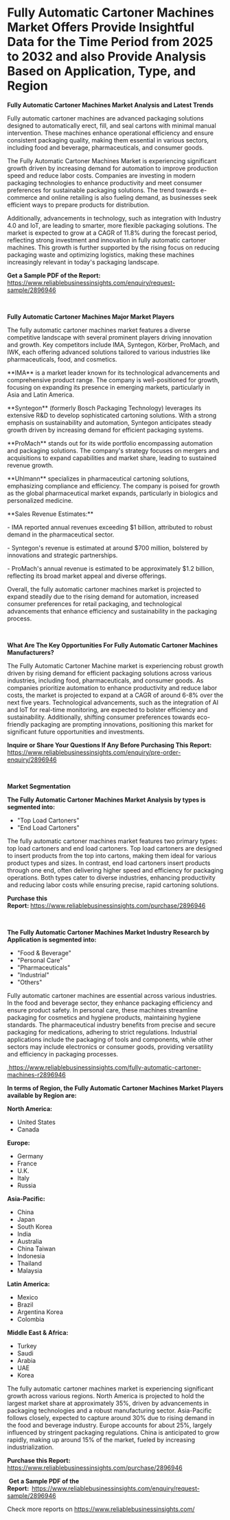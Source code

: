 <p><h1>Fully Automatic Cartoner Machines Market Offers Provide Insightful Data for the Time Period from 2025 to 2032 and also Provide Analysis Based on Application, Type, and Region</h1></p><p><strong>Fully Automatic Cartoner Machines Market Analysis and Latest Trends</strong></p>
<p><p>Fully automatic cartoner machines are advanced packaging solutions designed to automatically erect, fill, and seal cartons with minimal manual intervention. These machines enhance operational efficiency and ensure consistent packaging quality, making them essential in various sectors, including food and beverage, pharmaceuticals, and consumer goods.</p><p>The Fully Automatic Cartoner Machines Market is experiencing significant growth driven by increasing demand for automation to improve production speed and reduce labor costs. Companies are investing in modern packaging technologies to enhance productivity and meet consumer preferences for sustainable packaging solutions. The trend towards e-commerce and online retailing is also fueling demand, as businesses seek efficient ways to prepare products for distribution.</p><p>Additionally, advancements in technology, such as integration with Industry 4.0 and IoT, are leading to smarter, more flexible packaging solutions. The market is expected to grow at a CAGR of 11.8% during the forecast period, reflecting strong investment and innovation in fully automatic cartoner machines. This growth is further supported by the rising focus on reducing packaging waste and optimizing logistics, making these machines increasingly relevant in today's packaging landscape.</p></p>
<p><strong>Get a Sample PDF of the Report:&nbsp;</strong> <a href="https://www.reliablebusinessinsights.com/enquiry/request-sample/2896946?utm_campaign=3259&utm_medium=2&utm_source=Github&utm_content=ia&utm_term=15032025&utm_id=fully-automatic-cartoner-machines">https://www.reliablebusinessinsights.com/enquiry/request-sample/2896946</a></p>
<p>&nbsp;</p>
<p><strong>Fully Automatic Cartoner Machines Major Market Players</strong></p>
<p><p>The fully automatic cartoner machines market features a diverse competitive landscape with several prominent players driving innovation and growth. Key competitors include IMA, Syntegon, Körber, ProMach, and IWK, each offering advanced solutions tailored to various industries like pharmaceuticals, food, and cosmetics.</p><p>**IMA** is a market leader known for its technological advancements and comprehensive product range. The company is well-positioned for growth, focusing on expanding its presence in emerging markets, particularly in Asia and Latin America.</p><p>**Syntegon** (formerly Bosch Packaging Technology) leverages its extensive R&D to develop sophisticated cartoning solutions. With a strong emphasis on sustainability and automation, Syntegon anticipates steady growth driven by increasing demand for efficient packaging systems.</p><p>**ProMach** stands out for its wide portfolio encompassing automation and packaging solutions. The company's strategy focuses on mergers and acquisitions to expand capabilities and market share, leading to sustained revenue growth.</p><p>**Uhlmann** specializes in pharmaceutical cartoning solutions, emphasizing compliance and efficiency. The company is poised for growth as the global pharmaceutical market expands, particularly in biologics and personalized medicine.</p><p>**Sales Revenue Estimates:**</p><p>- IMA reported annual revenues exceeding $1 billion, attributed to robust demand in the pharmaceutical sector.</p><p>- Syntegon's revenue is estimated at around $700 million, bolstered by innovations and strategic partnerships.</p><p>- ProMach's annual revenue is estimated to be approximately $1.2 billion, reflecting its broad market appeal and diverse offerings.</p><p>Overall, the fully automatic cartoner machines market is projected to expand steadily due to the rising demand for automation, increased consumer preferences for retail packaging, and technological advancements that enhance efficiency and sustainability in the packaging process.</p></p>
<p>&nbsp;</p>
<p><strong>What Are The Key Opportunities For Fully Automatic Cartoner Machines Manufacturers?</strong></p>
<p><p>The Fully Automatic Cartoner Machine market is experiencing robust growth driven by rising demand for efficient packaging solutions across various industries, including food, pharmaceuticals, and consumer goods. As companies prioritize automation to enhance productivity and reduce labor costs, the market is projected to expand at a CAGR of around 6-8% over the next five years. Technological advancements, such as the integration of AI and IoT for real-time monitoring, are expected to bolster efficiency and sustainability. Additionally, shifting consumer preferences towards eco-friendly packaging are prompting innovations, positioning this market for significant future opportunities and investments.</p></p>
<p><strong>Inquire or Share Your Questions If Any Before Purchasing This Report:</strong> <a href="https://www.reliablebusinessinsights.com/enquiry/pre-order-enquiry/2896946?utm_campaign=3259&utm_medium=2&utm_source=Github&utm_content=ia&utm_term=15032025&utm_id=fully-automatic-cartoner-machines">https://www.reliablebusinessinsights.com/enquiry/pre-order-enquiry/2896946</a></p>
<p>&nbsp;</p>
<p><strong>Market Segmentation</strong></p>
<p><strong>The Fully Automatic Cartoner Machines Market Analysis by types is segmented into:</strong></p>
<p><ul><li>"Top Load Cartoners"</li><li>"End Load Cartoners"</li></ul></p>
<p><p>The fully automatic cartoner machines market features two primary types: top load cartoners and end load cartoners. Top load cartoners are designed to insert products from the top into cartons, making them ideal for various product types and sizes. In contrast, end load cartoners insert products through one end, often delivering higher speed and efficiency for packaging operations. Both types cater to diverse industries, enhancing productivity and reducing labor costs while ensuring precise, rapid cartoning solutions.</p></p>
<p><strong>Purchase this Report:&nbsp;</strong><a href="https://www.reliablebusinessinsights.com/purchase/2896946?utm_campaign=3259&utm_medium=2&utm_source=Github&utm_content=ia&utm_term=15032025&utm_id=fully-automatic-cartoner-machines">https://www.reliablebusinessinsights.com/purchase/2896946</a></p>
<p>&nbsp;</p>
<p><strong>The Fully Automatic Cartoner Machines Market Industry Research by Application is segmented into:</strong></p>
<p><ul><li>"Food & Beverage"</li><li>"Personal Care"</li><li>"Pharmaceuticals"</li><li>"Industrial"</li><li>"Others"</li></ul></p>
<p><p>Fully automatic cartoner machines are essential across various industries. In the food and beverage sector, they enhance packaging efficiency and ensure product safety. In personal care, these machines streamline packaging for cosmetics and hygiene products, maintaining hygiene standards. The pharmaceutical industry benefits from precise and secure packaging for medications, adhering to strict regulations. Industrial applications include the packaging of tools and components, while other sectors may include electronics or consumer goods, providing versatility and efficiency in packaging processes.</p></p>
<p><a href="https://www.reliablebusinessinsights.com/fully-automatic-cartoner-machines-r2896946?utm_campaign=3259&utm_medium=2&utm_source=Github&utm_content=ia&utm_term=15032025&utm_id=fully-automatic-cartoner-machines">&nbsp;https://www.reliablebusinessinsights.com/fully-automatic-cartoner-machines-r2896946</a></p>
<p><strong>In terms of Region, the Fully Automatic Cartoner Machines Market Players available by Region are:</strong></p>
<p>
    <p> <strong> North America: </strong>
        <ul>
            <li>United States</li>
            <li>Canada</li>
        </ul>
        </p> 
    <p> <strong> Europe: </strong>
        <ul>
            <li>Germany</li>
            <li>France</li>
            <li>U.K.</li>
            <li>Italy</li>
            <li>Russia</li>
        </ul>
        </p> 
    <p> <strong> Asia-Pacific: </strong>
        <ul>
            <li>China</li>
            <li>Japan</li>
            <li>South Korea</li>
            <li>India</li>
            <li>Australia</li>
            <li>China Taiwan</li>
            <li>Indonesia</li>
            <li>Thailand</li>
            <li>Malaysia</li>
        </ul>
        </p> 
    <p> <strong> Latin America: </strong>
        <ul>
            <li>Mexico</li>
            <li>Brazil</li>
            <li>Argentina Korea</li>
            <li>Colombia</li>
        </ul>
        </p> 
    <p> <strong> Middle East & Africa: </strong>
        <ul>
            <li>Turkey</li>
            <li>Saudi</li>
            <li>Arabia</li>
            <li>UAE</li>
            <li>Korea</li>
        </ul>
    </p>
    </p>
<p><p>The fully automatic cartoner machines market is experiencing significant growth across various regions. North America is projected to hold the largest market share at approximately 35%, driven by advancements in packaging technologies and a robust manufacturing sector. Asia-Pacific follows closely, expected to capture around 30% due to rising demand in the food and beverage industry. Europe accounts for about 25%, largely influenced by stringent packaging regulations. China is anticipated to grow rapidly, making up around 15% of the market, fueled by increasing industrialization.</p></p>
<p><strong>Purchase this Report: </strong><a href="https://www.reliablebusinessinsights.com/purchase/2896946?utm_campaign=3259&utm_medium=2&utm_source=Github&utm_content=ia&utm_term=15032025&utm_id=fully-automatic-cartoner-machines">https://www.reliablebusinessinsights.com/purchase/2896946</a></p>
<p>&nbsp;<strong>Get a Sample PDF of the Report:&nbsp;&nbsp;</strong><a href="https://www.reliablebusinessinsights.com/enquiry/request-sample/2896946?utm_campaign=3259&utm_medium=2&utm_source=Github&utm_content=ia&utm_term=15032025&utm_id=fully-automatic-cartoner-machines">https://www.reliablebusinessinsights.com/enquiry/request-sample/2896946</a></p>
<p><strong></strong></p>
<p>Check more reports on <a href="https://www.reliablebusinessinsights.com/?utm_campaign=3259&utm_medium=2&utm_source=Github&utm_content=ia&utm_term=15032025&utm_id=fully-automatic-cartoner-machines">https://www.reliablebusinessinsights.com/</a></p>